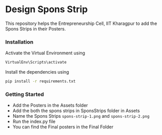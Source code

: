 # Design Spons Strip

This repository helps the Entrepreneurship Cell, IIT Kharagpur to add the Spons Strips in their Posters.

### Installation

Activate the Virtual Environment using
```sh
VirtualEnv\Scripts\activate
```
Install the dependencies using
```sh
pip install -r requirements.txt
```

### Getting Started
- Add the Posters in the Assets folder
- Add the both the spons strips in SponsStrips folder in Assets
- Name the Spons Strips `spons-strip-1.png` and `spons-strip-2.png`
- Run the index.py file
- You can find the Final posters in the Final Folder
